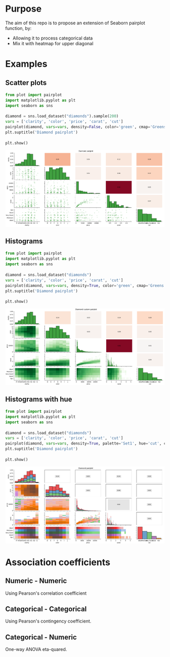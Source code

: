 # Purpose
The aim of this repo is to propose an extension of Seaborn pairplot function, by:
- Allowing it to process categorical data
- Mix it with heatmap for upper diagonal

# Examples
## Scatter plots
```Python
from plot import pairplot
import matplotlib.pyplot as plt
import seaborn as sns

diamond = sns.load_dataset("diamonds").sample(200)
vars = ['clarity', 'color', 'price', 'carat', 'cut']
pairplot(diamond, vars=vars, density=False, color='green', cmap='Greens')
plt.suptitle('Diamond pairplot')

plt.show()
```
![alt text](https://github.com/IlyesBB/custom_plot/blob/master/screenshots/density_false.png?raw=true)

## Histograms
```Python
from plot import pairplot
import matplotlib.pyplot as plt
import seaborn as sns

diamond = sns.load_dataset("diamonds")
vars = ['clarity', 'color', 'price', 'carat', 'cut']
pairplot(diamond, vars=vars, density=True, color='green', cmap='Greens')
plt.suptitle('Diamond pairplot')

plt.show()
```
![alt text](https://github.com/IlyesBB/custom_plot/blob/master/screenshots/density_true.png?raw=true)

## Histograms with hue
```Python
from plot import pairplot
import matplotlib.pyplot as plt
import seaborn as sns

diamond = sns.load_dataset("diamonds")
vars = ['clarity', 'color', 'price', 'carat', 'cut']
pairplot(diamond, vars=vars, density=True, palette='Set1', hue='cut', color='gray')
plt.suptitle('Diamond pairplot')

plt.show()
```
![alt text](https://github.com/IlyesBB/custom_plot/blob/master/screenshots/density_true_hue.png?raw=true)

# Association coefficients
## Numeric - Numeric
Using Pearson's correlation coefficient

## Categorical - Categorical
Using Pearson's contingency coefficient.

## Categorical - Numeric
One-way ANOVA eta-quared.
